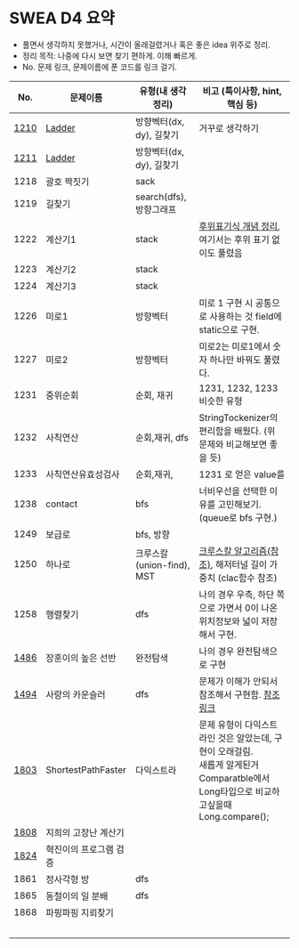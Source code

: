 # SWEA D4 요약

* 풀면서 생각하지 못했거나, 시간이 올래걸렸거나 혹은 좋은 idea 위주로 정리.
* 정리 목적: 나중에 다시 보면 찾기 편하게. 이해 빠르게.
* No. 문제 링크, 문제이름에 푼 코드를 링크 걸기.

| No.                                                          | 문제이름                                                     | 유형(내 생각 정리)        | 비고 (특이사항, hint, 핵심 등)                               |
| ------------------------------------------------------------ | ------------------------------------------------------------ | ------------------------- | ------------------------------------------------------------ |
| [1210](https://swexpertacademy.com/main/code/problem/problemDetail.do?problemLevel=4&contestProbId=AV14ABYKADACFAYh&categoryId=AV14ABYKADACFAYh&categoryType=CODE&problemTitle=&orderBy=FIRST_REG_DATETIME&selectCodeLang=JAVA&select-1=4&pageSize=10&pageIndex=12) | [Ladder](https://github.com/minhee0327/Algorithm/blob/master/JAVA/SWEA/level4/Main1210_Ladder.java) | 방향벡터(dx, dy), 길찾기  | 거꾸로 생각하기                                              |
| [1211](https://swexpertacademy.com/main/code/problem/problemDetail.do?problemLevel=4&contestProbId=AV14BgD6AEECFAYh&categoryId=AV14BgD6AEECFAYh&categoryType=CODE&problemTitle=&orderBy=FIRST_REG_DATETIME&selectCodeLang=JAVA&select-1=4&pageSize=10&pageIndex=12) | [Ladder](https://github.com/minhee0327/Algorithm/blob/master/JAVA/SWEA/level4/Main1211_Ladder2.java) | 방향벡터(dx, dy), 길찾기  |                                                              |
| 1218                                                         | 괄호 짝짓기                                                  | sack                      |                                                              |
| 1219                                                         | 길찾기                                                       | search(dfs), 방향그래프   |                                                              |
| 1222                                                         | 계산기1                                                      | stack                     | [후위표기식 개념 정리](https://github.com/minhee0327/Algorithm/tree/master/python/SWEC/02_Stack2#%EA%B3%84%EC%82%B0%EA%B8%B0%EB%AC%B8%EC%A0%9C), 여기서는 후위 표기 없이도 풀렸음 |
| 1223                                                         | 계산기2                                                      | stack                     |                                                              |
| 1224                                                         | 계산기3                                                      | stack                     |                                                              |
| 1226                                                         | 미로1                                                        | 방향벡터                  | 미로 1 구현 시 공통으로 사용하는 것 field에 static으로 구현. |
| 1227                                                         | 미로2                                                        | 방향벡터                  | 미로2는 미로1에서 숫자 하나만 바꿔도 풀렸다.                 |
| 1231                                                         | 중위순회                                                     | 순회, 재귀                | 1231, 1232, 1233 비슷한 유형                                 |
| 1232                                                         | 사칙연산                                                     | 순회,재귀, dfs            | StringTockenizer의 편리함을 배웠다. (위 문제와 비교해보면 좋을 듯) |
| 1233                                                         | 사칙연산유효성검사                                           | 순회,재귀,                | 1231 로 얻은 value를                                         |
| 1238                                                         | contact                                                      | bfs                       | 너비우선을 선택한 이유를 고민해보기. (queue로 bfs 구현.)     |
| 1249                                                         | 보급로                                                       | bfs, 방향                 |                                                              |
| 1250                                                         | 하나로                                                       | 크루스칼(union-find), MST | [크루스칼 알고리즘(참조)](https://github.com/Algo-Holics/CodingTest-prep/tree/minhee/practice/graph), 해저터널 길이 가중치 (clac함수 참조) |
| 1258                                                         | 행렬찾기                                                     | dfs                       | 나의 경우 우측, 하단 쪽으로 가면서 0이 나온 위치정보와 넓이 저장해서 구현. |
| [1486](https://swexpertacademy.com/main/code/problem/problemDetail.do?problemLevel=4&contestProbId=AV2b7Yf6ABcBBASw&categoryId=AV2b7Yf6ABcBBASw&categoryType=CODE&problemTitle=&orderBy=FIRST_REG_DATETIME&selectCodeLang=JAVA&select-1=4&pageSize=10&pageIndex=10) | 장훈이의 높은 선반                                           | 완전탐색                  | 나의 경우 완전탐색으로 구현                                  |
| [1494](https://swexpertacademy.com/main/code/problem/problemDetail.do?problemLevel=4&contestProbId=AV2b_WPaAEIBBASw&categoryId=AV2b_WPaAEIBBASw&categoryType=CODE&problemTitle=&orderBy=FIRST_REG_DATETIME&selectCodeLang=JAVA&select-1=4&pageSize=10&pageIndex=11) | 사랑의 카운슬러                                              | dfs                       | 문제가 이해가 안되서 참조해서 구현함. [참조 링크](https://elmeice.tistory.com/12) |
| [1803](https://swexpertacademy.com/main/code/problem/problemDetail.do?problemLevel=4&contestProbId=AV4yBSgaCaYDFAUx&categoryId=AV4yBSgaCaYDFAUx&categoryType=CODE&problemTitle=&orderBy=FIRST_REG_DATETIME&selectCodeLang=JAVA&select-1=4&pageSize=10&pageIndex=10) | ShortestPathFaster                                           | 다익스트라                | 문제 유형이 다익스트라인 것은 알았는데, 구현이 오래걸림.<br />새롭게 알게된거 Comparatble에서 Long타입으로 비교하고싶을때 Long.compare(); |
| [1808](https://swexpertacademy.com/main/code/problem/problemDetail.do?problemLevel=4&contestProbId=AV4yC3pqCegDFAUx&categoryId=AV4yC3pqCegDFAUx&categoryType=CODE&problemTitle=&orderBy=FIRST_REG_DATETIME&selectCodeLang=JAVA&select-1=4&pageSize=10&pageIndex=10) | 지희의 고장난 계산기                                         |                           |                                                              |
| [1824](https://swexpertacademy.com/main/code/problem/problemDetail.do?problemLevel=4&contestProbId=AV4yLUiKDUoDFAUx&categoryId=AV4yLUiKDUoDFAUx&categoryType=CODE&problemTitle=&orderBy=FIRST_REG_DATETIME&selectCodeLang=JAVA&select-1=4&pageSize=10&pageIndex=10) | 혁진이의 프로그램 검증                                       |                           |                                                              |
| 1861                                                         | 정사각형 방                                                  | dfs                       |                                                              |
| 1865                                                         | 동철이의 일 분배                                             | dfs                       |                                                              |
| 1868                                                         | 파핑파핑 지뢰찾기                                            |                           |                                                              |
|                                                              |                                                              |                           |                                                              |
|                                                              |                                                              |                           |                                                              |
|                                                              |                                                              |                           |                                                              |
|                                                              |                                                              |                           |                                                              |
|                                                              |                                                              |                           |                                                              |




